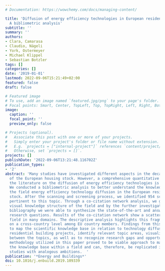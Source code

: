```yaml
---
# Documentation: https://wowchemy.com/docs/managing-content/

title: 'Diffusion of energy efficiency technologies in European residential buildings:
  A bibliometric analysis'
subtitle: ''
summary: ''
authors:
- Clara, Camarasa
- Claudio, Nägeli
- York, Ostermeyer
- Michael Klippel
- Sebastian Botzler
tags: []
categories: []
date: '2019-01-01'
lastmod: 2022-09-06T15:21:49+02:00
featured: false
draft: false

# Featured image
# To use, add an image named `featured.jpg/png` to your page's folder.
# Focal points: Smart, Center, TopLeft, Top, TopRight, Left, Right, BottomLeft, Bottom, BottomRight.
image:
  caption: ''
  focal_point: ''
  preview_only: false

# Projects (optional).
#   Associate this post with one or more of your projects.
#   Simply enter your project's folder or file name without extension.
#   E.g. `projects = ["internal-project"]` references `content/project/deep-learning/index.md`.
#   Otherwise, set `projects = []`.
projects: []
publishDate: '2022-09-06T13:21:48.116702Z'
publication_types:
- '2'
abstract: 'Many studies have investigated different aspects in the decarbonisation
  of the European housing stock. However, a comprehensive quantitative analysis of
  the literature on the diffusion of energy efficiency technologies is still missing.
  We conducted a bibliometric analysis to better understand the knowledge base in
  the field energy efficiency technology diffusion in the European residential building
  stock. After the scanning and screening process, we identified 954 scientific articles
  pertinent to this topic. Through a co-citation network analysis, we generated a
  visual knowledge structure of the field and by the further investigation of the
  bibliography we were able to synthesize the state-of-the-art and answer to our initial
  research questions. Results of the co-citation network show a scattered and fragmented
  field in many domains. The descriptive analysis highlights this fragmentation, especially
  on a cross-country level among EU country members. Findings from this study contribute
  to map the scientific knowledge base in relation to technology diffusion in European
  residential building projects, identify relevant topic areas, visualize the links
  between the topics, as well as to recognize research gaps and opportunities. The
  methodology utilized in this paper proved to be viable approach to map and characterize
  the knowledge base within a field and can, therefore, be replicated in upcoming
  studies with analogous ambitions.  '
publication: '*Energy and Buildings*'
doi: 10.1016/j.enbuild.2019.109339
---
```


